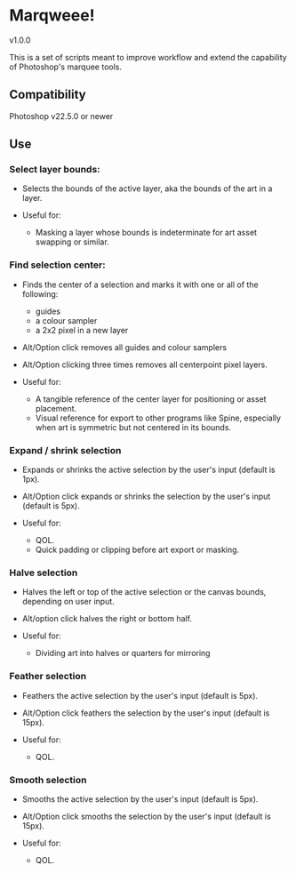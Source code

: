 # Marqweee!

v1.0.0

This is a set of scripts meant to improve workflow and extend the capability of Photoshop's marquee tools.

## Compatibility

Photoshop v22.5.0 or newer

## Use

### Select layer bounds:
- Selects the bounds of the active layer, aka the bounds of the art in a layer.

- Useful for:
	- Masking a layer whose bounds is indeterminate for art asset swapping or similar.

### Find selection center:
- Finds the center of a selection and marks it with one or all of the following:
	- guides
	- a colour sampler
	- a 2x2 pixel in a new layer
- Alt/Option click removes all guides and colour samplers
- Alt/Option clicking three times removes all centerpoint pixel layers. 

- Useful for:
	- A tangible reference of the center layer for positioning or asset placement.
	- Visual reference for export to other programs like Spine, especially when art is symmetric but not centered in its bounds. 

### Expand / shrink selection
- Expands or shrinks the active selection by the user's input (default is 1px).
- Alt/Option click expands or shrinks the selection by the user's input (default is 5px).

- Useful for:
	- QOL.
	- Quick padding or clipping before art export or masking.

### Halve selection
- Halves the left or top of the active selection or the canvas bounds, depending on user input. 
- Alt/option click halves the right or bottom half.

- Useful for:
	- Dividing art into halves or quarters for mirroring

### Feather selection
- Feathers the active selection by the user's input (default is 5px).
- Alt/Option click feathers the selection by the user's input (default is 15px).

- Useful for:
	- QOL.

### Smooth selection
- Smooths the active selection by the user's input (default is 5px).
- Alt/Option click smooths the selection by the user's input (default is 15px).

- Useful for:
	- QOL.
